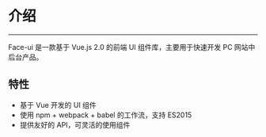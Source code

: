 # 介绍
----
Face-ui 是一款基于 Vue.js 2.0 的前端 UI 组件库，主要用于快速开发 PC 网站中后台产品。


## 特性
- 基于 Vue 开发的 UI 组件
- 使用 npm + webpack + babel 的工作流，支持 ES2015
- 提供友好的 API，可灵活的使用组件


